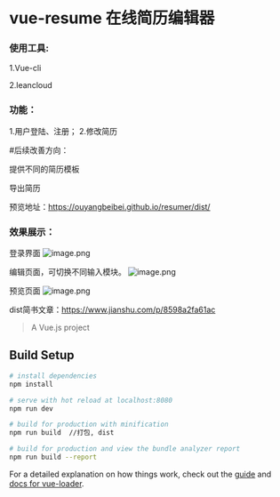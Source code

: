 # vue-resume 在线简历编辑器

### 使用工具:

1.Vue-cli

2.leancloud

### 功能：

1.用户登陆、注册；
2.修改简历

#后续改善方向：

提供不同的简历模板

导出简历

预览地址：https://ouyangbeibei.github.io/resumer/dist/

### 效果展示：
登录界面
![image.png](https://upload-images.jianshu.io/upload_images/8048507-c75651a6970340e1.png?imageMogr2/auto-orient/strip%7CimageView2/2/w/1240)

编辑页面，可切换不同输入模块。
![image.png](https://upload-images.jianshu.io/upload_images/8048507-52a02dd8d1dd48cd.png?imageMogr2/auto-orient/strip%7CimageView2/2/w/1240)

预览页面
![image.png](https://upload-images.jianshu.io/upload_images/8048507-a3414fd02d384be9.png?imageMogr2/auto-orient/strip%7CimageView2/2/w/1240)

dist简书文章：https://www.jianshu.com/p/8598a2fa61ac

> A Vue.js project

## Build Setup

``` bash
# install dependencies
npm install

# serve with hot reload at localhost:8080
npm run dev

# build for production with minification
npm run build  //打包, dist

# build for production and view the bundle analyzer report
npm run build --report
```

For a detailed explanation on how things work, check out the [guide](http://vuejs-templates.github.io/webpack/) and [docs for vue-loader](http://vuejs.github.io/vue-loader).
